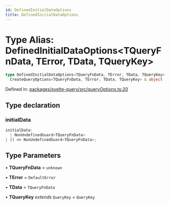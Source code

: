 ```yaml
---
id: DefinedInitialDataOptions
title: DefinedInitialDataOptions
---
```


<!-- DO NOT EDIT: this page is autogenerated from the type comments -->

# Type Alias: DefinedInitialDataOptions\<TQueryFnData, TError, TData, TQueryKey\>

```ts
type DefinedInitialDataOptions<TQueryFnData, TError, TData, TQueryKey> =
  CreateQueryOptions<TQueryFnData, TError, TData, TQueryKey> & object
```

Defined in: [packages/svelte-query/src/queryOptions.ts:20](https://github.com/TanStack/query/blob/main/packages/svelte-query/src/queryOptions.ts#L20)

## Type declaration

### initialData

```ts
initialData:
  | NonUndefinedGuard<TQueryFnData>
| () => NonUndefinedGuard<TQueryFnData>;
```

## Type Parameters

• **TQueryFnData** = `unknown`

• **TError** = `DefaultError`

• **TData** = `TQueryFnData`

• **TQueryKey** _extends_ `QueryKey` = `QueryKey`
